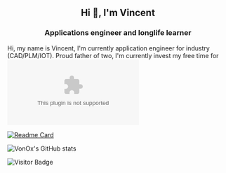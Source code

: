 <h2 align="center">Hi 👋, I'm Vincent</h2>
<h3 align="center">Applications engineer and longlife learner</h3>

Hi, my name is Vincent, I'm currently application engineer for industry (CAD/PLM/IOT).
Proud father of two, I'm currently invest my free time for ![Gladys Assistant](gladysassistant.com)

[![Readme Card](https://github-readme-stats.vercel.app/api/pin/?username=GladysAssistant&repo=Gladys)](https://github.com/GladysAssistant/Gladys)

![VonOx's GitHub stats](https://github-readme-stats.vercel.app/api?username=vonox&show_icons=true&theme=tokyonight&hide_title=1)

![Visitor Badge](https://visitor-badge.laobi.icu/badge?page_id=VonOx.VonOx)
